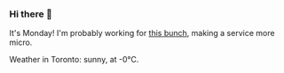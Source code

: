 ### Hi there :wave:

It's Monday! I'm probably working for [this bunch](https://github.com/kohofinancial), making a service more micro.

Weather in Toronto: sunny, at -0°C.
